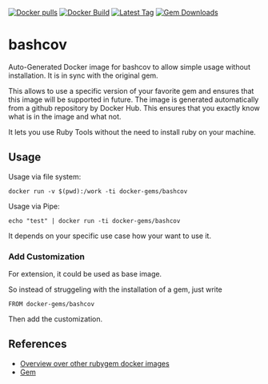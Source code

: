 [![Docker pulls](https://img.shields.io/docker/pulls/rubygem/bashcov.svg)](https://hub.docker.com/r/rubygem/bashcov/)
[![Docker Build](https://img.shields.io/docker/automated/rubygem/bashcov.svg)](https://hub.docker.com/r/rubygem/bashcov/)
[![Latest Tag](https://img.shields.io/github/tag/docker-rubygem/bashcov.svg)](https://hub.docker.com/r/rubygem/bashcov/)
[![Gem Downloads](https://img.shields.io/gem/dt/bashcov.svg)](https://rubygems.org/gems/bashcov/)
# bashcov

Auto-Generated Docker image for bashcov to allow simple usage without installation.
It is in sync with the original gem.

This allows to use a specific version of your favorite gem and ensures that this image will be supported in future.
The image is generated automatically from a github repository by Docker Hub.
This ensures that you exactly know what is in the image and what not.

It lets you use Ruby Tools without the need to install ruby on your machine.

## Usage

Usage via file system:

`docker run -v $(pwd):/work -ti docker-gems/bashcov`

Usage via Pipe:

`echo "test" | docker run -ti docker-gems/bashcov`

It depends on your specific use case how your want to use it.

### Add Customization

For extension, it could be used as base image.

So instead of struggeling with the installation of a gem, just write

`FROM docker-gems/bashcov`

Then add the customization.

## References

 - [Overview over other rubygem docker images](https://github.com/thinkbot/docker-rubygem)
 - [Gem](https://rubygems.org/gems/bashcov/)
